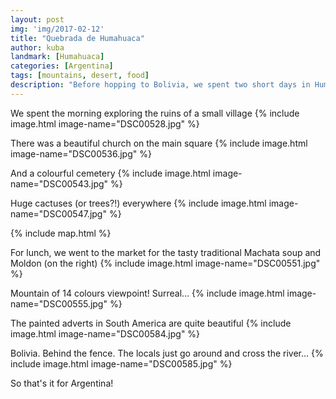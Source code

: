 ```yaml
---
layout: post
img: 'img/2017-02-12'
title: "Quebrada de Humahuaca"
author: kuba
landmark: [Humahuaca]
categories: [Argentina]
tags: [mountains, desert, food]
description: "Before hopping to Bolivia, we spent two short days in Humahuaca, where we visited the incredible Quebrada de Humahuaca including mountain of 14 colours. Jujuy has also treated us with some great food and culture."
---
```


We spent the morning exploring the ruins of a small village
{% include image.html image-name="DSC00528.jpg" %}

There was a beautiful church on the main square
{% include image.html image-name="DSC00536.jpg" %}

And a colourful cemetery
{% include image.html image-name="DSC00543.jpg" %}

Huge cactuses (or trees?!) everywhere
{% include image.html image-name="DSC00547.jpg" %}

{% include map.html %}

For lunch, we went to the market for the tasty traditional Machata soup and Moldon (on the right)
{% include image.html image-name="DSC00551.jpg" %}

Mountain of 14 colours viewpoint! Surreal…
{% include image.html image-name="DSC00555.jpg" %}

The painted adverts in South America are quite beautiful
{% include image.html image-name="DSC00584.jpg" %}

Bolivia. Behind the fence. The locals just go around and cross the river…
{% include image.html image-name="DSC00585.jpg" %}

So that's it for Argentina! 
